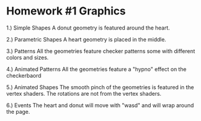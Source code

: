 # Homework #1 Graphics

1.) Simple Shapes
A donut geometry is featured around the heart.

2.) Parametric Shapes
A heart geometry is placed in the middle.

3.) Patterns
All the geometries feature checker patterns some with different colors and sizes.

4.) Animated Patterns
All the geometries feature a "hypno" effect on the checkerbaord

5.) Animated Shapes
The smooth pinch of the geometries is featured in the vertex shaders. The rotations are not from the vertex shaders.

6.) Events
The heart and donut will move with "wasd" and will wrap around the page.